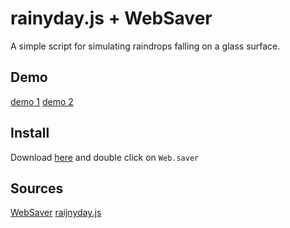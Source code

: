 rainyday.js + WebSaver
===========
A simple script for simulating raindrops falling on a glass surface.

## Demo
[demo 1](http://maroslaw.github.io/rainyday.js/demo1.html) [demo 2](http://maroslaw.github.io/rainyday.js/demo2.html)

## Install
Download [here](https://github.com/bartoszkopinski/rainyday.js-screensaver/archive/master.zip) and double click on `Web.saver`

## Sources
[WebSaver](https://github.com/tlrobinson/WebSaver)
[raijnyday.js](https://github.com/maroslaw/rainyday.js)
